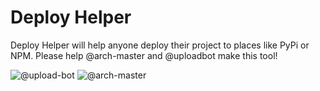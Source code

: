 # Deploy Helper

Deploy Helper will help anyone deploy their project to places like PyPi or NPM. Please help @arch-master and @uploadbot make this tool!

![@upload-bot](https://avatars.githubusercontent.com/upload-bot) ![@arch-master](https://avatars.githubusercontent.com/arch-master)

